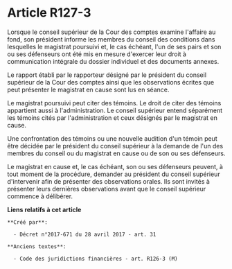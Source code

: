 # Article R127-3

Lorsque le conseil supérieur de la Cour des comptes examine l'affaire au fond, son président informe les membres du conseil
des conditions dans lesquelles le magistrat poursuivi et, le cas échéant, l'un de ses pairs et son ou ses défenseurs ont été
mis en mesure d'exercer leur droit à communication intégrale du dossier individuel et des documents annexes.

Le rapport établi par le rapporteur désigné par le président du conseil supérieur de la Cour des comptes ainsi que les
observations écrites que peut présenter le magistrat en cause sont lus en séance.

Le magistrat poursuivi peut citer des témoins. Le droit de citer des témoins appartient aussi à l'administration. Le conseil
supérieur entend séparément les témoins cités par l'administration et ceux désignés par le magistrat en cause.

Une confrontation des témoins ou une nouvelle audition d'un témoin peut être décidée par le président du conseil supérieur à
la demande de l'un des membres du conseil ou du magistrat en cause ou de son ou ses défenseurs.

Le magistrat en cause et, le cas échéant, son ou ses défenseurs peuvent, à tout moment de la procédure, demander au président
du conseil supérieur d'intervenir afin de présenter des observations orales. Ils sont invités à présenter leurs dernières
observations avant que le conseil supérieur commence à délibérer.

**Liens relatifs à cet article**

	**Créé par**:

	  - Décret n°2017-671 du 28 avril 2017 - art. 31

	**Anciens textes**:

	  - Code des juridictions financières - art. R126-3 (M)
